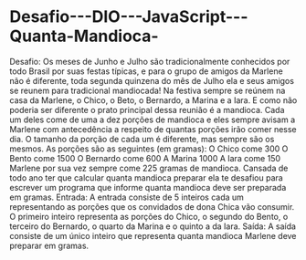 # Desafio---DIO---JavaScript---Quanta-Mandioca-
Desafio:  Os meses de Junho e Julho são tradicionalmente conhecidos por todo Brasil   por suas festas típicas, e para o grupo de amigos da Marlene não é diferente,   toda segunda quinzena do mês de Julho ela e seus amigos se reunem para tradicional   mandiocada! Na festiva sempre se reúnem na casa da Marlene, o Chico, o Beto, o Bernardo,   a Marina e a Iara. E como não poderia ser diferente o prato principal dessa reunião é a   mandioca. Cada um deles come de uma a dez porções de mandioca e eles sempre avisam a Marlene   com antecedência a respeito de quantas porções irão comer nesse dia. O tamanho da porção de   cada um é diferente, mas sempre são os mesmos. As porções são as seguintes (em gramas):    O Chico come 300  O Bento come 1500  O Bernardo come 600  A Marina 1000  A Iara come 150     Marlene por sua vez sempre come 225 gramas de mandioca. Cansada de todo ano ter que calcular   quanta mandioca preparar ela te desafiou para escrever um programa que informe quanta mandioca   deve ser preparada em gramas.     Entrada:  A entrada consiste de 5 inteiros cada um representando as porções que os convidados de dona   Chica vão consumir. O primeiro inteiro representa as porções do Chico, o segundo do Bento, o   terceiro do Bernardo, o quarto da Marina e o quinto a da Iara.     Saída:  A saída consiste de um único inteiro que representa quanta mandioca Marlene deve preparar em   gramas.

